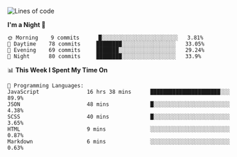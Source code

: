 <!--START_SECTION:waka-->
![Lines of code](https://img.shields.io/badge/From%20Hello%20World%20I%27ve%20Written-457614%20lines%20of%20code-blue)

**I'm a Night 🦉** 

```text
🌞 Morning    9 commits      █░░░░░░░░░░░░░░░░░░░░░░░░   3.81% 
🌆 Daytime    78 commits     ████████░░░░░░░░░░░░░░░░░   33.05% 
🌃 Evening    69 commits     ███████░░░░░░░░░░░░░░░░░░   29.24% 
🌙 Night      80 commits     ████████░░░░░░░░░░░░░░░░░   33.9%

```


📊 **This Week I Spent My Time On** 

```text
💬 Programming Languages: 
JavaScript               16 hrs 38 mins      ██████████████████████░░░   89.9% 
JSON                     48 mins             █░░░░░░░░░░░░░░░░░░░░░░░░   4.38% 
SCSS                     40 mins             █░░░░░░░░░░░░░░░░░░░░░░░░   3.65% 
HTML                     9 mins              ░░░░░░░░░░░░░░░░░░░░░░░░░   0.87% 
Markdown                 6 mins              ░░░░░░░░░░░░░░░░░░░░░░░░░   0.63%

```


<!--END_SECTION:waka-->
